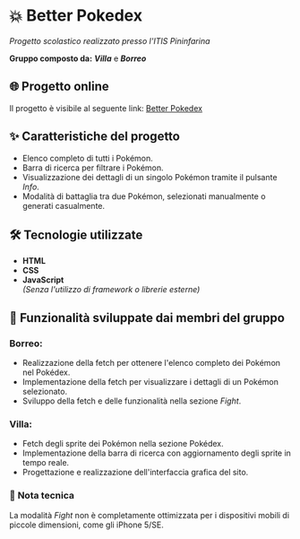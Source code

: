# :collision: Better Pokedex

_Progetto scolastico realizzato presso l'ITIS Pininfarina_

**Gruppo composto da:** **_Villa_** e **_Borreo_**

## 🌐 **Progetto online**
Il progetto è visibile al seguente link: [Better Pokedex](https://better-pokedex-poke-api.vercel.app/?vercelToolbarCode=C15saksKHASoK2P)

## :sparkles: Caratteristiche del progetto

- Elenco completo di tutti i Pokémon.
- Barra di ricerca per filtrare i Pokémon.
- Visualizzazione dei dettagli di un singolo Pokémon tramite il pulsante _Info_.
- Modalità di battaglia tra due Pokémon, selezionati manualmente o generati casualmente.

## :hammer_and_wrench: Tecnologie utilizzate

- **HTML**
- **CSS**
- **JavaScript**  
  *(Senza l'utilizzo di framework o librerie esterne)*

## :busts_in_silhouette: Funzionalità sviluppate dai membri del gruppo

### Borreo:
- Realizzazione della fetch per ottenere l'elenco completo dei Pokémon nel Pokédex.
- Implementazione della fetch per visualizzare i dettagli di un Pokémon selezionato.
- Sviluppo della fetch e delle funzionalità nella sezione _Fight_.

### Villa:
- Fetch degli sprite dei Pokémon nella sezione Pokédex.
- Implementazione della barra di ricerca con aggiornamento degli sprite in tempo reale.
- Progettazione e realizzazione dell'interfaccia grafica del sito.

### 📌 **Nota tecnica**
La modalità _Fight_ non è completamente ottimizzata per i dispositivi mobili di piccole dimensioni, come gli iPhone 5/SE.  
